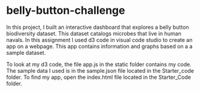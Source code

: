 # belly-button-challenge

In this project, I built an interactive dashboard that explores a belly button biodiversity dataset. This dataset catalogs microbes that live in human navals. In this assignment I used d3 code in visual code studio to create an app on a webpage. This app contains information and graphs based on a a sample dataset. 

To look at my d3 code, the file app.js in the static folder contains my code. The sample data I used is in the sample.json file located in the Starter_code folder. To find my app, open the index.html file located in the Starter_Code folder.
